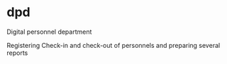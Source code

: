 # dpd
Digital personnel department

Registering Check-in and check-out of personnels and preparing several reports
